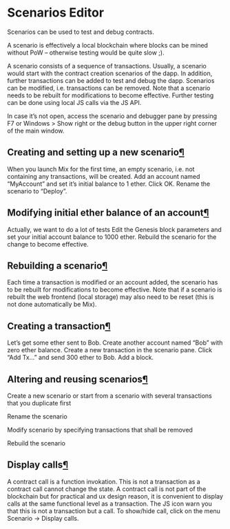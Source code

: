 # Scenarios Editor

Scenarios can be used to test and debug contracts.

A scenario is effectively a local blockchain where blocks can be mined without PoW – otherwise testing would be quite slow ;\).

A scenario consists of a sequence of transactions. Usually, a scenario would start with the contract creation scenarios of the dapp. In addition, further transactions can be added to test and debug the dapp. Scenarios can be modified, i.e. transactions can be removed. Note that a scenario needs to be rebuilt for modifications to become effective. Further testing can be done using local JS calls via the JS API.

In case it’s not open, access the scenario and debugger pane by pressing F7 or Windows &gt; Show right or the debug button in the upper right corner of the main window.

## Creating and setting up a new scenario[¶]()

When you launch Mix for the first time, an empty scenario, i.e. not containing any transactions, will be created. Add an account named “MyAccount” and set it’s initial balance to 1 ether. Click OK. Rename the scenario to “Deploy”.

## Modifying initial ether balance of an account[¶]()

Actually, we want to do a lot of tests Edit the Genesis block parameters and set your initial account balance to 1000 ether. Rebuild the scenario for the change to become effective.

## Rebuilding a scenario[¶]()

Each time a transaction is modified or an account added, the scenario has to be rebuilt for modifications to become effective. Note that if a scenario is rebuilt the web frontend \(local storage\) may also need to be reset \(this is not done automatically be Mix\).

## Creating a transaction[¶]()

Let’s get some ether sent to Bob. Create another account named “Bob” with zero ether balance. Create a new transaction in the scenario pane. Click “Add Tx…” and send 300 ether to Bob. Add a block.

## Altering and reusing scenarios[¶]()

Create a new scenario or start from a scenario with several transactions that you duplicate first

Rename the scenario

Modify scenario by specifying transactions that shall be removed

Rebuild the scenario

## Display calls[¶]()

A contract call is a function invokation. This is not a transaction as a contract call cannot change the state. A contract call is not part of the blockchain but for practical and ux design reason, it is convenient to display calls at the same functional level as a transaction. The JS icon warn you that this is not a transaction but a call. To show/hide call, click on the menu Scenario -&gt; Display calls.

